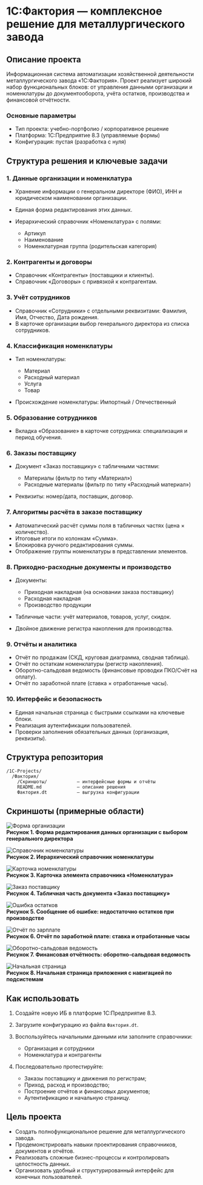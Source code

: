 # 1С:Фактория — комплексное решение для металлургического завода

## Описание проекта

Информационная система автоматизации хозяйственной деятельности металлургического завода «1С:Фактория».
Проект реализует широкий набор функциональных блоков: от управления данными организации и номенклатуры до документооборота, учёта остатков, производства и финансовой отчётности.

### Основные параметры

* Тип проекта: учебно-портфолио / корпоративное решение
* Платформа: 1С:Предприятие 8.3 (управляемые формы)
* Конфигурация: пустая (разработка с нуля)

## Структура решения и ключевые задачи

### 1. Данные организации и номенклатура

* Хранение информации о генеральном директоре (ФИО), ИНН и юридическом наименовании организации.
* Единая форма редактирования этих данных.
* Иерархический справочник «Номенклатура» с полями:

  * Артикул
  * Наименование
  * Номенклатурная группа (родительская категория)

### 2. Контрагенты и договоры

* Справочник «Контрагенты» (поставщики и клиенты).
* Справочник «Договоры» с привязкой к контрагентам.

### 3. Учёт сотрудников

* Справочник «Сотрудники» с отдельными реквизитами: Фамилия, Имя, Отчество, Дата рождения.
* В карточке организации выбор генерального директора из списка сотрудников.

### 4. Классификация номенклатуры

* Тип номенклатуры:

  * Материал
  * Расходный материал
  * Услуга
  * Товар
* Происхождение номенклатуры: Импортный / Отечественный

### 5. Образование сотрудников

* Вкладка «Образование» в карточке сотрудника: специализация и период обучения.

### 6. Заказы поставщику

* Документ «Заказ поставщику» с табличными частями:

  * Материалы (фильтр по типу «Материал»)
  * Расходные материалы (фильтр по типу «Расходный материал»)
* Реквизиты: номер/дата, поставщик, договор.

### 7. Алгоритмы расчёта в заказе поставщику

* Автоматический расчёт суммы поля в табличных частях (цена × количество).
* Итоговые итоги по колонкам «Сумма».
* Блокировка ручного редактирования суммы.
* Отображение группы номенклатуры в представлении элементов.

### 8. Приходно-расходные документы и производство

* Документы:

  * Приходная накладная (на основании заказа поставщику)
  * Расходная накладная
  * Производство продукции
* Табличные части: учёт материалов, товаров, услуг, скидок.
* Двойное движение регистра накопления для производства.

### 9. Отчёты и аналитика

* Отчёт по продажам (СКД, круговая диаграмма, сводная таблица).
* Отчёт по остаткам номенклатуры (регистр накопления).
* Оборотно-сальдовая ведомость (финансовые проводки ПКО/Счёт на оплату).
* Отчёт по заработной плате (ставка × отработанные часы).

### 10. Интерфейс и безопасность

* Единая начальная страница с быстрыми ссылками на ключевые блоки.
* Реализация аутентификации пользователей.
* Проверки заполнения обязательных данных (организация, реквизиты).

## Структура репозитория

```
/1С-Projects/
  /Фактория/
    /Скриншоты/           — интерфейсные формы и отчёты
    README.md             — описание решения
    Фактория.dt           — выгрузка конфигурации
```

## Скриншоты (примерные области)

![Форма организации](Скриншоты/Рисунок1.1.png)  
**Рисунок 1. Форма редактирования данных организации с выбором генерального директора**

![Справочник номенклатуры](Скриншоты/Рисунок2.1.png)  
**Рисунок 2. Иерархический справочник номенклатуры**

![Карточка номенклатуры](Скриншоты/Рисунок2.2.png)  
**Рисунок 3. Карточка элемента справочника «Номенклатура»**

![Заказ поставщику](Скриншоты/Рисунок7.1.png)  
**Рисунок 4. Табличная часть документа «Заказ поставщику»**

![Ошибка остатков](Скриншоты/Рисунок10.1.png)  
**Рисунок 5. Сообщение об ошибке: недостаточно остатков при производстве**

![Отчёт по зарплате](Скриншоты/Рисунок13.1.png)  
**Рисунок 6. Отчёт по заработной плате: ставка и отработанные часы**

![Оборотно-сальдовая ведомость](Скриншоты/Рисунок14.1.png)  
**Рисунок 7. Финансовая отчётность: оборотно-сальдовая ведомость**

![Начальная страница](Скриншоты/Рисунок15.1.png)  
**Рисунок 8. Начальная страница приложения с навигацией по подсистемам**

## Как использовать

1. Создайте новую ИБ в платформе 1С:Предприятие 8.3.
2. Загрузите конфигурацию из файла `Фактория.dt`.
3. Воспользуйтесь начальными данными или заполните справочники:

   * Организация и сотрудники
   * Номенклатура и контрагенты
4. Последовательно протестируйте:

   * Заказы поставщику и движения по регистрам;
   * Приход, расход и производство;
   * Построение отчётов и финансовых документов;
   * Аутентификацию и начальную страницу.

## Цель проекта

* Создать полнофункциональное решение для металлургического завода.
* Продемонстрировать навыки проектирования справочников, документов и отчётов.
* Реализовать сложные бизнес-процессы и контролировать целостность данных.
* Организовать удобный и структурированный интерфейс для конечных пользователей.
